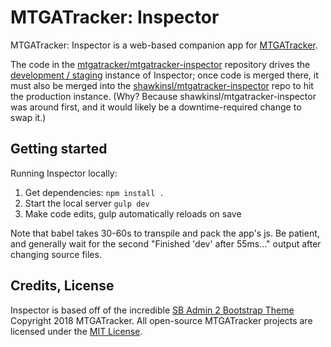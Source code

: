 # MTGATracker: Inspector

MTGATracker: Inspector is a web-based companion app for [MTGATracker](https://github.com/mtgatracker/mtgatracker).

The code in the [mtgatracker/mtgatracker-inspector](https://github.com/mtgatracker/mtgatracker-inspector)
repository drives the [development / staging](https://mtgatracker.github.io/mtgatracker-inspector/)
instance of Inspector; once code is merged there, it must also be merged into the
[shawkinsl/mtgatracker-inspector](https://github.com/shawkinsl/mtgatracker-inspector)
repo to hit the production instance. (Why? Because shawkinsl/mtgatracker-inspector was around first, and
it would likely be a downtime-required change to swap it.)

## Getting started

Running Inspector locally:

1. Get dependencies: `npm install .`
1. Start the local server `gulp dev`
1. Make code edits, gulp automatically reloads on save

Note that babel takes 30-60s to transpile and pack the app's js. Be patient, and generally wait
for the second "Finished 'dev' after 55ms..." output after changing source files.

## Credits, License

Inspector is based off of the incredible [SB Admin 2 Bootstrap Theme](https://startbootstrap.com/template-overviews/sb-admin-2/)
Copyright 2018 MTGATracker. All open-source MTGATracker projects are licensed under the [MIT License](https://opensource.org/licenses/MIT).
